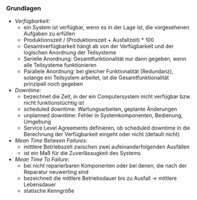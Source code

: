 ### Grundlagen
- _Verfügbarkeit:_
	- ein System ist verfügbar, wenn es in der Lage ist, die vorgesehenen Aufgaben zu erfüllen
	- Produktionszeit / (Produktionszeit + Ausfallzeit) * 100
	- Gesamtverfügbarkeit hängt ab von der Verfügbarkeit und der logischen Anordnung der Teilsysteme
	- Serielle Anordnung: Gesamtfunktionalität nur dann gegeben, wenn alle Teilsysteme funktionieren
	- Parallele Anordnung: bei gleicher Funktionalität (Redundanz), solange ein Teilsystem arbeitet, ist die Gesamtfunktionalität prinzipell noch gegeben 
- _Downtime:_
	- bezeichnet die Zeit, in der ein Computersystem nicht verfügbar bzw. nicht funktionstüchtig ist
	- scheduled downtime: Wartungsarbeiten, geplante Änderungen
	- unplanned downtime: Fehler in Systemkomponenten, Bedienung, Umgebung
	- Service Level Agreements definieren, ob scheduled downtime in die Berechnung der Verfügbarkeit eingeht oder nicht (default nicht)
- _Mean Time Between Failures_:
	- mittlere Betriebszeit zwischen zwei aufeinanderfolgenden Ausfällen
	- ist ein Maß für die Zuverlässugkeit des Systems
- _Mean Time To Failure_:
	- bei nicht reparierbaren Komponenten oder bei denen, die nach der Reparatur neuwerting sind
	- bezeichneit die mittlere Betriebsdauer bis zu Ausfall -> mittlere Lebensdauer
	- statische Kenngröße
